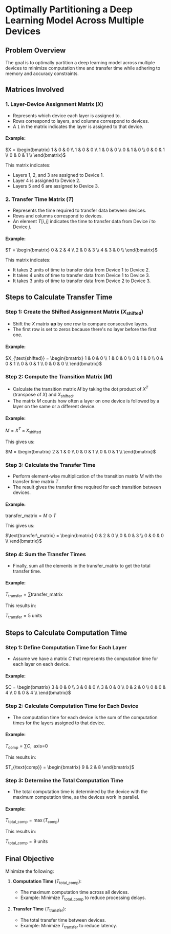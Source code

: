 # Optimally Partitioning a Deep Learning Model Across Multiple Devices

## Problem Overview

The goal is to optimally partition a deep learning model across multiple devices to minimize computation time and transfer time while adhering to memory and accuracy constraints.

## Matrices Involved

### 1. Layer-Device Assignment Matrix ($X$)

- Represents which device each layer is assigned to.
- Rows correspond to layers, and columns correspond to devices.
- A `1` in the matrix indicates the layer is assigned to that device.

#### Example:

$X = \begin{bmatrix}
1 & 0 & 0 \\ 
1 & 0 & 0 \\
1 & 0 & 0 \\
0 & 1 & 0 \\
0 & 0 & 1 \\
0 & 0 & 1 \\
\end{bmatrix}$

This matrix indicates:
- Layers 1, 2, and 3 are assigned to Device 1.
- Layer 4 is assigned to Device 2.
- Layers 5 and 6 are assigned to Device 3.

### 2. Transfer Time Matrix ($T$)

- Represents the time required to transfer data between devices.
- Rows and columns correspond to devices.
- An element $T[i, j]$ indicates the time to transfer data from Device $i$ to Device $j$.

#### Example:

$T = \begin{bmatrix}
0 & 2 & 4 \\
2 & 0 & 3 \\
4 & 3 & 0 \\
\end{bmatrix}$

This matrix indicates:
- It takes 2 units of time to transfer data from Device 1 to Device 2.
- It takes 4 units of time to transfer data from Device 1 to Device 3.
- It takes 3 units of time to transfer data from Device 2 to Device 3.

## Steps to Calculate Transfer Time

### Step 1: Create the Shifted Assignment Matrix ($X_{\text{shifted}}$)

- Shift the $X$ matrix **up** by one row to compare consecutive layers.
- The first row is set to zeros because there's no layer before the first one.

#### Example:

$X_{\text{shifted}} = \begin{bmatrix}
1 & 0 & 0 \\ 
1 & 0 & 0 \\
0 & 1 & 0 \\
0 & 0 & 1 \\
0 & 0 & 1 \\
0 & 0 & 0 \\
\end{bmatrix}$

### Step 2: Compute the Transition Matrix ($M$)

- Calculate the transition matrix $M$ by taking the dot product of $X^T$ (transpose of $X$) and $X_{\text{shifted}}$.
- The matrix $M$ counts how often a layer on one device is followed by a layer on the same or a different device.

#### Example:

$M = X^T \times X_{\text{shifted}}$

This gives us:

$M = \begin{bmatrix}
2 & 1 & 0 \\
0 & 0 & 1 \\
0 & 0 & 1 \\
\end{bmatrix}$

### Step 3: Calculate the Transfer Time

- Perform element-wise multiplication of the transition matrix $M$ with the transfer time matrix $T$.
- The result gives the transfer time required for each transition between devices.

#### Example:

$\text{transfer\_matrix} = M \odot T$

This gives us:

$\text{transfer\_matrix} = \begin{bmatrix}
0 & 2 & 0 \\
0 & 0 & 3 \\
0 & 0 & 0 \\
\end{bmatrix}$

### Step 4: Sum the Transfer Times

- Finally, sum all the elements in the $\text{transfer\_matrix}$ to get the total transfer time.

#### Example:

$T_{\text{transfer}} = \sum \text{transfer\_matrix}$

This results in:

$T_{\text{transfer}} = 5 \text{ units}$

## Steps to Calculate Computation Time

### Step 1: Define Computation Time for Each Layer

- Assume we have a matrix $C$ that represents the computation time for each layer on each device.

#### Example:

$C = \begin{bmatrix}
3 & 0 & 0 \\ 
3 & 0 & 0 \\
3 & 0 & 0 \\
0 & 2 & 0 \\
0 & 0 & 4 \\
0 & 0 & 4 \\
\end{bmatrix}$

### Step 2: Calculate Computation Time for Each Device

- The computation time for each device is the sum of the computation times for the layers assigned to that device.

#### Example:

$T_{\text{comp}} = \sum C, \text{ axis=0}$

This results in:

$T_{\text{comp}} = \begin{bmatrix} 9 & 2 & 8 \end{bmatrix}$

### Step 3: Determine the Total Computation Time

- The total computation time is determined by the device with the maximum computation time, as the devices work in parallel.

#### Example:

$T_{\text{total\_comp}} = \max(T_{\text{comp}})$

This results in:

$T_{\text{total\_comp}} = 9 \text{ units}$

## Final Objective

Minimize the following:
1. **Computation Time** ($T_{\text{total\_comp}}$): 
   - The maximum computation time across all devices.
   - Example: Minimize $T_{\text{total\_comp}}$ to reduce processing delays.

2. **Transfer Time** ($T_{\text{transfer}}$): 
   - The total transfer time between devices.
   - Example: Minimize $T_{\text{transfer}}$ to reduce latency.
